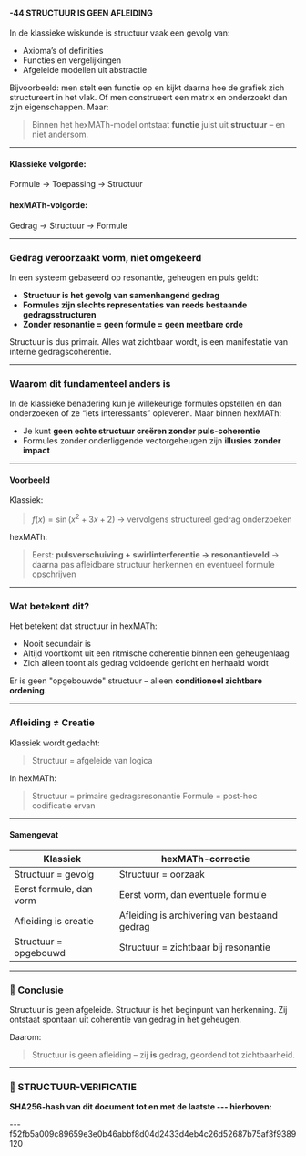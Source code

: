 #### -44 STRUCTUUR IS GEEN AFLEIDING

In de klassieke wiskunde is structuur vaak een gevolg van:

* Axioma’s of definities
* Functies en vergelijkingen
* Afgeleide modellen uit abstractie

Bijvoorbeeld: men stelt een functie op en kijkt daarna hoe de grafiek zich structureert in het vlak. Of men construeert een matrix en onderzoekt dan zijn eigenschappen.
Maar:

> Binnen het hexMATh-model ontstaat **functie** juist uit **structuur** – en niet andersom.

---

#### Klassieke volgorde:

Formule → Toepassing → Structuur

#### hexMATh-volgorde:

Gedrag → Structuur → Formule

---

### Gedrag veroorzaakt vorm, niet omgekeerd

In een systeem gebaseerd op resonantie, geheugen en puls geldt:

* **Structuur is het gevolg van samenhangend gedrag**
* **Formules zijn slechts representaties van reeds bestaande gedragsstructuren**
* **Zonder resonantie = geen formule = geen meetbare orde**

Structuur is dus primair. Alles wat zichtbaar wordt, is een manifestatie van interne gedragscoherentie.

---

### Waarom dit fundamenteel anders is

In de klassieke benadering kun je willekeurige formules opstellen en dan onderzoeken of ze “iets interessants” opleveren. Maar binnen hexMATh:

* Je kunt **geen echte structuur creëren zonder puls-coherentie**
* Formules zonder onderliggende vectorgeheugen zijn **illusies zonder impact**

---

#### Voorbeeld

Klassiek:

> $f(x) = \sin(x^2 + 3x + 2)$
> → vervolgens structureel gedrag onderzoeken

hexMATh:

> Eerst: **pulsverschuiving + swirlinterferentie → resonantieveld**
> → daarna pas afleidbare structuur herkennen en eventueel formule opschrijven

---

### Wat betekent dit?

Het betekent dat structuur in hexMATh:

* Nooit secundair is
* Altijd voortkomt uit een ritmische coherentie binnen een geheugenlaag
* Zich alleen toont als gedrag voldoende gericht en herhaald wordt

Er is geen "opgebouwde" structuur – alleen **conditioneel zichtbare ordening**.

---

### Afleiding ≠ Creatie

Klassiek wordt gedacht:

> Structuur = afgeleide van logica

In hexMATh:

> Structuur = primaire gedragsresonantie
> Formule = post-hoc codificatie ervan

---

#### Samengevat

| Klassiek                | hexMATh-correctie                            |
| ----------------------- | -------------------------------------------- |
| Structuur = gevolg      | Structuur = oorzaak                          |
| Eerst formule, dan vorm | Eerst vorm, dan eventuele formule            |
| Afleiding is creatie    | Afleiding is archivering van bestaand gedrag |
| Structuur = opgebouwd   | Structuur = zichtbaar bij resonantie         |

---

### 📘 Conclusie

Structuur is geen afgeleide.
Structuur is het beginpunt van herkenning.
Zij ontstaat spontaan uit coherentie van gedrag in het geheugen.

Daarom:

> Structuur is geen afleiding – zij **is** gedrag, geordend tot zichtbaarheid.

---

### 🔏 STRUCTUUR-VERIFICATIE

**SHA256-hash van dit document tot en met de laatste --- hierboven:**

---f52fb5a009c89659e3e0b46abbf8d04d2433d4eb4c26d52687b75af3f9389120
